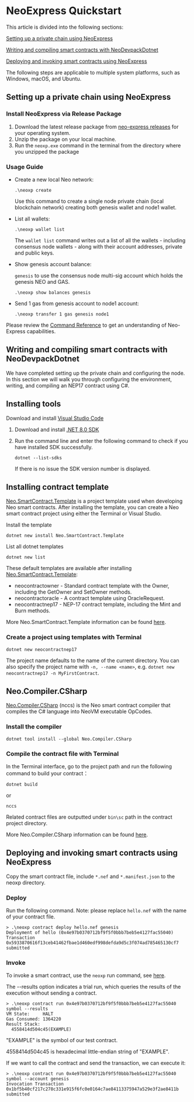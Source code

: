 <!-- markdownlint-enable -->

# NeoExpress Quickstart

This article is divided into the following sections: 

[Setting up a private chain using NeoExpress](#setting-up-a-private-chain-using-neoexpress)

[Writing and compiling smart contracts with NeoDevpackDotnet](#writing-and-compiling-smart-contracts-with-neodevpackdotnet)

[Deploying and invoking smart contracts using NeoExpress](#deploying-and-invoking-smart-contracts-using-NeoExpress)

The following steps are applicable to multiple system platforms, such as Windows, macOS, and Ubuntu.

## Setting up a private chain using NeoExpress

### Install NeoExpress via Release Package

1. Download the latest release package from [neo-express releases](https://github.com/neo-project/neo-express/releases) for your operating system.
2. Unzip the package on your local machine.
3. Run the `neoxp.exe` command in the terminal from the directory where you unzipped the package

### Usage Guide

- Create a new local Neo network:

  ```shell
  .\neoxp create
  ```

  Use this command to create a single node private chain (local blockchain network) creating both genesis wallet and node1 wallet. 

- List all wallets:

  ```shell
  .\neoxp wallet list
  ```

  The `wallet list` command writes out a list of all the wallets - including consensus node wallets - 
  along with their account addresses, private and public keys.

- Show genesis account balance:

  `genesis` to use the consensus node multi-sig account which holds the genesis NEO and GAS.

  ```shell
  .\neoxp show balances genesis
  ```

- Send 1 gas from genesis account to node1 account:

  ```shell
  .\neoxp transfer 1 gas genesis node1
  ```

Please review the [Command Reference](command-reference.md) to get an understanding of Neo-Express capabilities.

## Writing and compiling smart contracts with NeoDevpackDotnet

We have completed setting up the private chain and configuring the node. In this section we will walk you through configuring the environment, writing, and compiling an NEP17 contract using C#.

## Installing tools

Download and install [Visual Studio Code](https://code.visualstudio.com/Download)

1. Download and install [.NET 8.0 SDK](https://dotnet.microsoft.com/download)

2. Run the command line and enter the following command to check if you have installed SDK successfully.

   ```shell
   dotnet --list-sdks
   ```

   If there is no issue the SDK version number is displayed.

## Installing contract template

[Neo.SmartContract.Template](https://www.nuget.org/packages/Neo.SmartContract.Template) is a project template used when developing Neo smart contracts. After installing the template, you can create a Neo smart contract project using either the Terminal or Visual Studio.

Install the template

```shell
dotnet new install Neo.SmartContract.Template
```

List all dotnet templates

```shell
dotnet new list
```

These default templates are available after installing [Neo.SmartContract.Template](https://www.nuget.org/packages/Neo.SmartContract.Template):

- neocontractowner - Standard contract template with the Owner, including the GetOwner and SetOwner methods.
- neocontractoracle - A contract template using OracleRequest.
- neocontractnep17 - NEP-17 contract template, including the Mint and Burn methods.

More Neo.SmartContract.Template information can be found [here](https://docs.neo.org/docs/n3/develop/write/1_dotnet.html#neosmartcontracttemplate).

### Create a project using templates with Terminal

```shell
dotnet new neocontractnep17 
```

The project name defaults to the name of the current directory. You can also specify the project name with `-n, --name <name>`, e.g. `dotnet new neocontractnep17 -n MyFirstContract`.

## Neo.Compiler.CSharp

[Neo.Compiler.CSharp](https://www.nuget.org/packages/Neo.Compiler.CSharp) (nccs) is the Neo smart contract compiler that compiles the C# language into NeoVM executable OpCodes.

### Install the compiler

```undefined
dotnet tool install --global Neo.Compiler.CSharp
```

### Compile the contract file with Terminal

In the Terminal interface, go to the project path and run the following command to build your contract：

```shell
dotnet build
```

or

```shell
nccs
```

Related contract files are outputted under `bin\sc` path in the contract project directory.

More Neo.Compiler.CSharp information can be found [here](https://docs.neo.org/docs/n3/develop/write/1_dotnet.html#neocompilercsharp).

## Deploying and invoking smart contracts using NeoExpress

Copy the smart contract file, include `*.nef` and `*.manifest.json` to the neoxp directory.

### Deploy

Run the following command. Note: please replace `hello.nef` with the name of your contract file.

```shell
> .\neoxp contract deploy hello.nef genesis
Deployment of hello (0x4e97b0370712bf9f5f0bbb7beb5e4127fac55040) Transaction 0x5933870616f13ceb41462fbae1d460edf998defda9d5c3f074ad785465130cf7 submitted
```

### Invoke

To invoke a smart contract, use the `neoxp` run command, see [here](command-reference.md#neoxp-contract-run).

The --results option indicates a trial run, which queries the results of the execution without sending a contract.

```
> .\neoxp contract run 0x4e97b0370712bf9f5f0bbb7beb5e4127fac55040 symbol --results
VM State:     HALT
Gas Consumed: 1364220
Result Stack:
  4558414d504c45(EXAMPLE)
```

"EXAMPLE" is the symbol of our test contract. 

4558414d504c45 is hexadecimal little-endian string of "EXAMPLE".

If we want to call the contract and send the transaction, we can execute it:

```shell
> .\neoxp contract run 0x4e97b0370712bf9f5f0bbb7beb5e4127fac55040 symbol --account genesis
Invocation Transaction 0x1bf5b40cf217c278c331e915f6fc0e0164c7ae84113375947a529e3f2ae8411b submitted
```


